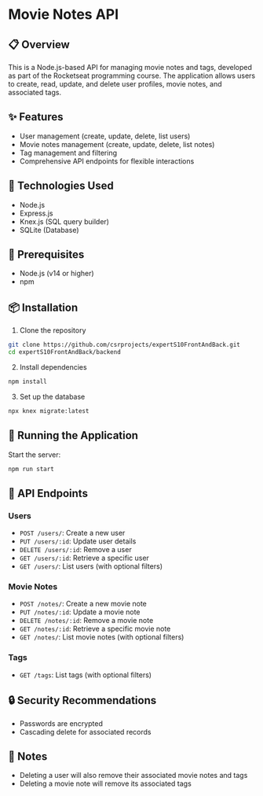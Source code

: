 # Movie Notes API

## 📋 Overview

This is a Node.js-based API for managing movie notes and tags, developed as part of the Rocketseat programming course. The application allows users to create, read, update, and delete user profiles, movie notes, and associated tags.

## ✨ Features

- User management (create, update, delete, list users)
- Movie notes management (create, update, delete, list notes)
- Tag management and filtering
- Comprehensive API endpoints for flexible interactions

## 🚀 Technologies Used

- Node.js
- Express.js
- Knex.js (SQL query builder)
- SQLite (Database)

## 🔧 Prerequisites

- Node.js (v14 or higher)
- npm

## 📦 Installation

1. Clone the repository
```bash
git clone https://github.com/csrprojects/expertS10FrontAndBack.git
cd expertS10FrontAndBack/backend
```

2. Install dependencies
```bash
npm install
```

3. Set up the database
```bash
npx knex migrate:latest
```

## 🌟 Running the Application

Start the server:
```bash
npm run start
```

## 📍 API Endpoints

### Users
- `POST /users/`: Create a new user
- `PUT /users/:id`: Update user details
- `DELETE /users/:id`: Remove a user
- `GET /users/:id`: Retrieve a specific user
- `GET /users/`: List users (with optional filters)

### Movie Notes
- `POST /notes/`: Create a new movie note
- `PUT /notes/:id`: Update a movie note
- `DELETE /notes/:id`: Remove a movie note
- `GET /notes/:id`: Retrieve a specific movie note
- `GET /notes/`: List movie notes (with optional filters)

### Tags
- `GET /tags`: List tags (with optional filters)

## 🔒 Security Recommendations

- Passwords are encrypted
- Cascading delete for associated records

## 📝 Notes

- Deleting a user will also remove their associated movie notes and tags
- Deleting a movie note will remove its associated tags
